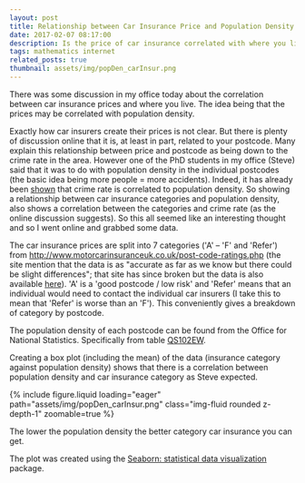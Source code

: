 ```yaml
---
layout: post
title: Relationship between Car Insurance Price and Population Density
date: 2017-02-07 08:17:00
description: Is the price of car insurance correlated with where you live?
tags: mathematics internet
related_posts: true
thumbnail: assets/img/popDen_carInsur.png
---
```


There was some discussion in my office today about the correlation between car insurance prices and where you live. The idea being that the prices may be correlated with population density.

Exactly how car insurers create their prices is not clear. But there is plenty of discussion online that it is, at least in part, related to your postcode. Many explain this relationship between price and postcode as being down to the crime rate in the area. However one of the PhD students in my office (Steve) said that it was to do with population density in the individual postcodes (the basic idea being more people = more accidents). Indeed, it has already been [shown](https://crimesciencejournal.biomedcentral.com/articles/10.1186/s40163-021-00155-8) that crime rate is correlated to population density. So showing a relationship between car insurance categories and population density, also shows a correlation between the categories and crime rate (as the online discussion suggests). So this all seemed like an interesting thought and so I went online and grabbed some data.

The car insurance prices are split into 7 categories ('A' – 'F' and 'Refer') from http://www.motorcarinsuranceuk.co.uk/post-code-ratings.php (the site mention that the data is as "accurate as far as we know but there could be slight differences"; that site has since broken but the data is also available [here](https://www.theclayclothcompany.co.uk/blogs/motoring/car-insurance-postcodes)). 'A' is a 'good postcode / low risk' and 'Refer' means that an individual would need to contact the individual car insurers (I take this to mean that 'Refer' is worse than an 'F'). This conveniently gives a breakdown of category by postcode.

The population density of each postcode can be found from the Office for National Statistics. Specifically from table [QS102EW](https://www.nomisweb.co.uk/census/2011/qs102ew).

Creating a box plot (including the mean) of the data (insurance category against population density) shows that there is a correlation between population density and car insurance category as Steve expected.

<div class="row mt-3">
    <div class="col-sm mt-3 mt-md-0">
        {% include figure.liquid loading="eager" path="assets/img/popDen_carInsur.png" class="img-fluid rounded z-depth-1" zoomable=true %}
    </div>
</div>

The lower the population density the better category car insurance you can get.

The plot was created using the [Seaborn: statistical data visualization](http://seaborn.pydata.org/) package.
